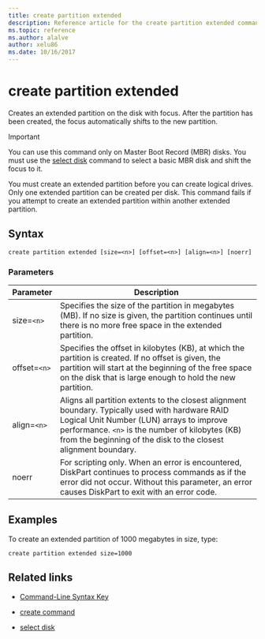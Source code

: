 ```yaml
---
title: create partition extended
description: Reference article for the create partition extended command, which creates an extended partition on the disk with focus.
ms.topic: reference
ms.author: alalve
author: xelu86
ms.date: 10/16/2017
---
```



# create partition extended



Creates an extended partition on the disk with focus. After the partition has been created, the focus automatically shifts to the new partition.

>[!IMPORTANT]
> You can use this command only on Master Boot Record (MBR) disks. You must use the [select disk](select-disk.md) command to select a basic MBR disk and shift the focus to it.
>
> You must create an extended partition before you can create logical drives. Only one extended partition can be created per disk. This command fails if you attempt to create an extended partition within another extended partition.

## Syntax

```
create partition extended [size=<n>] [offset=<n>] [align=<n>] [noerr]
```

### Parameters

| Parameter | Description |
| --------- | ----------- |
| size=`<n>` | Specifies the size of the partition in megabytes (MB). If no size is given, the partition continues until there is no more free space in the extended partition. |
| offset=`<n>` | Specifies the offset in kilobytes (KB), at which the partition is created. If no offset is given, the partition will start at the beginning of the free space on the disk that is large enough to hold the new partition. |
| align=`<n>` | Aligns all partition extents to the closest alignment boundary. Typically used with hardware RAID Logical Unit Number (LUN) arrays to improve performance. `<n>` is the number of kilobytes (KB) from the beginning of the disk to the closest alignment boundary. |
| noerr | For scripting only. When an error is encountered, DiskPart continues to process commands as if the error did not occur. Without this parameter, an error causes DiskPart to exit with an error code. |

## Examples

To create an extended partition of 1000 megabytes in size, type:

```
create partition extended size=1000
```

## Related links

- [Command-Line Syntax Key](command-line-syntax-key.md)

- [create command](create.md)

- [select disk](select-disk.md)
